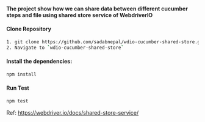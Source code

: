 #### The project show how we can share data between different cucumber steps and file using shared store service of WebdriverIO

#### Clone Repository
```bash
1. git clone https://github.com/sadabnepal/wdio-cucumber-shared-store.git
2. Navigate to `wdio-cucumber-shared-store`
```

#### Install the dependencies:
```bash
npm install
```

#### Run Test
```bash
npm test
```

Ref: https://webdriver.io/docs/shared-store-service/